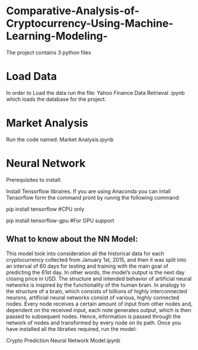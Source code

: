 # Comparative-Analysis-of-Cryptocurrency-Using-Machine-Learning-Modeling-

The project contains 3 python files

# Load Data
In order to Load the data run the file: Yahoo Finance Data Retrieval .ipynb which loads the database for the project.

# Market Analysis 
Run the code named: Market Analysis.ipynb

# Neural Network 

Prerequisites to install:

Install Tensorflow libraires. If you are using Anaconda you can intall Tensorflow form the command pront by runnig the following command: 

pip install tensorflow #CPU only

pip install tensorflow-gpu #For GPU support 

## What to know about the NN Model:

This model took into consideration all the historical data for each cryptocurrency collected from January 1st, 2015, and then it was split into an interval of 60 days for testing and training with the main goal of predicting the 61st day. In other words, the model’s output is the next day closing price in USD.
The structure and intended behavior of artificial neural networks is inspired by the functionality of the human brain. In analogy to the structure of a brain, which consists of billions of highly interconnected neurons, artificial neural networks consist of various, highly connected nodes. Every node receives a certain amount of input from other nodes and, dependent on the received input, each note generates output, which is then passed to subsequent nodes. Hence, information is passed through the network of nodes and transformed by every node on its path.
Once you have installed all the libraties required, run the model: 

Crypto Prediction Neural Network Model.ipynb
